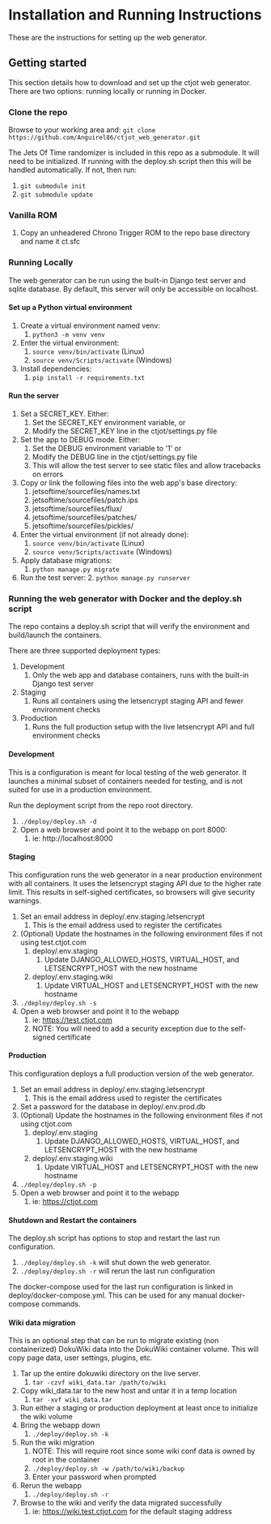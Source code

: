 # Installation and Running Instructions
These are the instructions for setting up the web generator.

## Getting started
This section details how to download and set up the ctjot web generator. 
There are two options: running locally or running in Docker.

### Clone the repo
Browse to your working area and:
`git clone https://github.com/Anguirel86/ctjot_web_generator.git`

The Jets Of Time randomizer is included in this repo as a submodule.  It will need to be initialized.
If running with the deploy.sh script then this will be handled automatically.  If not, then run:
 1. `git submodule init`
 2. `git submodule update`

### Vanilla ROM
 1. Copy an unheadered Chrono Trigger ROM to the repo base directory and name it ct.sfc

### Running Locally
The web generator can be run using the built-in Django test server and sqlite database.  By default,
this server will only be accessible on localhost.

#### Set up a Python virtual environment

 1. Create a virtual environment named venv:
    1. `python3 -m venv venv`
 2. Enter the virtual environment:
    1. `source venv/bin/activate` (Linux)
    2. `source venv/Scripts/activate` (Windows)
 3. Install dependencies:
    1. `pip install -r requirements.txt`

#### Run the server

 1. Set a SECRET_KEY.  Either:
    1. Set the SECRET_KEY environment variable, or
    2. Modify the SECRET_KEY line in the ctjot/settings.py file
 2. Set the app to DEBUG mode.  Either:
    1. Set the DEBUG environment variable to '1' or
    2. Modify the DEBUG line in the ctjot/settings.py file
    3. This will allow the test server to see static files and allow tracebacks on errors
 3. Copy or link the following files into the web app's base directory:
    1. jetsoftime/sourcefiles/names.txt
    2. jetsoftime/sourcefiles/patch.ips
    3. jetsoftime/sourcefiles/flux/
    4. jetsoftime/sourcefiles/patches/
    5. jetsoftime/sourcefiles/pickles/
 4. Enter the virtual environment (if not already done):
    1. `source venv/bin/activate` (Linux)
    2. `source venv/Scripts/activate` (Windows)
 5. Apply database migrations:
    1. `python manage.py migrate`
 6. Run the test server:
    2. `python manage.py runserver`

### Running the web generator with Docker and the deploy.sh script
The repo contains a deploy.sh script that will verify the environment and build/launch the containers.

There are three supported deployment types:
 1. Development
    1. Only the web app and database containers, runs with the built-in Django test server
 2. Staging
    1. Runs all containers using the letsencrypt staging API and fewer environment checks
 3. Production
    1. Runs the full production setup with the live letsencrypt API and full environment checks

#### Development
This is a configuration is meant for local testing of the web generator.  It launches a minimal subset
of containers needed for testing, and is not suited for use in a production environment. 

Run the deployment script from the repo root directory.
 1. `./deploy/deploy.sh -d`
 2. Open a web browser and point it to the webapp on port 8000:
    1. ie: http://localhost:8000
 
#### Staging
This configuration runs the web generator in a near production environment with all containers.
It uses the letsencrypt staging API due to the higher rate limit.  This results in self-sighed
certificates, so browsers will give security warnings.
 1. Set an email address in deploy/.env.staging.letsencrypt
    1. This is the email address used to register the certificates
 2. (Optional) Update the hostnames in the following environment files if not using test.ctjot.com
    1. deploy/.env.staging
       1. Update DJANGO_ALLOWED_HOSTS, VIRTUAL_HOST, and LETSENCRYPT_HOST with the new hostname
    2. deploy/.env.staging.wiki
       1. Update VIRTUAL_HOST and LETSENCRYPT_HOST with the new hostname
 3. `./deploy/deploy.sh -s`
 4. Open a web browser and point it to the webapp
    1. ie: https://test.ctjot.com
    2. NOTE: You will need to add a security exception due to the self-signed certificate

#### Production
This configuration deploys a full production version of the web generator.
1. Set an email address in deploy/.env.staging.letsencrypt
    1. This is the email address used to register the certificates
2. Set a password for the database in deploy/.env.prod.db
3. (Optional) Update the hostnames in the following environment files if not using ctjot.com
   1. deploy/.env.staging
      1. Update DJANGO_ALLOWED_HOSTS, VIRTUAL_HOST, and LETSENCRYPT_HOST with the new hostname
   2. deploy/.env.staging.wiki
      1. Update VIRTUAL_HOST and LETSENCRYPT_HOST with the new hostname
4. `./deploy/deploy.sh -p`
5. Open a web browser and point it to the webapp
   1. ie: https://ctjot.com

#### Shutdown and Restart the containers
The deploy.sh script has options to stop and restart the last run configuration.

1. `./deploy/deploy.sh -k` will shut down the web generator.
2. `./deploy/deploy.sh -r` will rerun the last run configuration

The docker-compose used for the last run configuration is linked in deploy/docker-compose.yml.
This can be used for any manual docker-compose commands.

#### Wiki data migration
This is an optional step that can be run to migrate existing (non containerized) DokuWiki data 
into the DokuWiki container volume.  This will copy page data, user settings, plugins, etc.

1. Tar up the entire dokuwiki directory on the live server.
   1. `tar -czvf wiki_data.tar /path/to/wiki`
2. Copy wiki_data.tar to the new host and untar it in a temp location
   1. `tar -xvf wiki_data.tar`
3. Run either a staging or production deployment at least once to initialize the wiki volume
4. Bring the webapp down
   1. `./deploy/deploy.sh -k`
5. Run the wiki migration
   1. NOTE: This will require root since some wiki conf data is owned by root in the container
   2. `./deploy/deploy.sh -w /path/to/wiki/backup`
   3. Enter your password when prompted
6. Rerun the webapp
   1. `./deploy/deploy.sh -r`
7. Browse to the wiki and verify the data migrated successfully
   1. ie: https://wiki.test.ctjot.com for the default staging address
   

